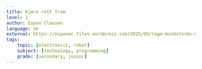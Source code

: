 ```yaml
---
title: Kjøre rett fram
level: 1
author: Espen Clausen
language: nb
external: https://espenec.files.wordpress.com/2015/09/lego-mindstorms-del-1-1.pdf
tags:
    topic: [electronics, robot]
    subject: [technology, programming]
    grade: [secondary, junior]
---
```

